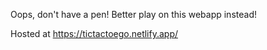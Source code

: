 Oops, don't have a pen! Better play on this webapp instead!

Hosted at https://tictactoego.netlify.app/
